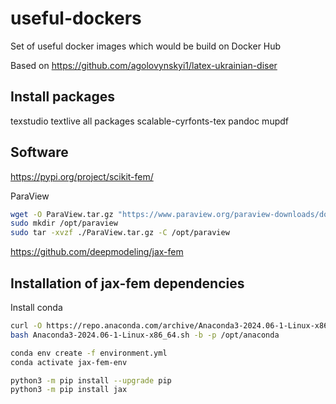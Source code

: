# useful-dockers
Set of useful docker images which would be build on Docker Hub

Based on https://github.com/agolovynskyi1/latex-ukrainian-diser

## Install packages

texstudio
textlive all packages
scalable-cyrfonts-tex
pandoc
mupdf

## Software

https://pypi.org/project/scikit-fem/

ParaView

```bash
wget -O ParaView.tar.gz "https://www.paraview.org/paraview-downloads/download.php?submit=Download&version=v5.13&type=binary&os=Linux&downloadFile=ParaView-5.13.0-MPI-Linux-Python3.10-x86_64.tar.gz"
sudo mkdir /opt/paraview
sudo tar -xvzf ./ParaView.tar.gz -C /opt/paraview
```

https://github.com/deepmodeling/jax-fem


## Installation of jax-fem dependencies

Install conda

```bash
curl -O https://repo.anaconda.com/archive/Anaconda3-2024.06-1-Linux-x86_64.sh
bash Anaconda3-2024.06-1-Linux-x86_64.sh -b -p /opt/anaconda
```

```bash
conda env create -f environment.yml
conda activate jax-fem-env
```

```bash
python3 -m pip install --upgrade pip
python3 -m pip install jax
```


